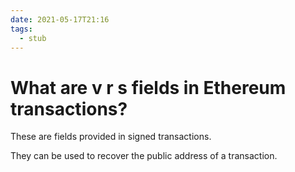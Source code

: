 ```yaml
---
date: 2021-05-17T21:16
tags: 
  - stub
---
```


# What are v r s fields in Ethereum transactions?

These are fields provided in signed transactions.

They can be used to recover the public address of a transaction.
